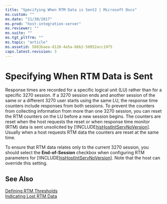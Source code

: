 ```yaml
---
title: "Specifying When RTM Data is Sent2 | Microsoft Docs"
ms.custom: ""
ms.date: "11/30/2017"
ms.prod: "host-integration-server"
ms.reviewer: ""
ms.suite: ""
ms.tgt_pltfrm: ""
ms.topic: "article"
ms.assetid: 5883baea-d128-4a5a-b6b2-50952acc19f5
caps.latest.revision: 3
---
```

# Specifying When RTM Data is Sent
Response times are recorded for a specific logical unit (LU) rather than for a specific 3270 session. If a 3270 session ends and another session of the same or a different 3270 user starts using the same LU, the response time counters include responses from both sessions. To prevent the counters from collecting information from more than one 3270 session, you can reset the RTM counters on the LU before a new session begins. The counters are reset when the host requests the reset or when response time monitor (RTM) data is sent unsolicited by [!INCLUDE[hisHostIntServNoVersion](../includes/hishostintservnoversion-md.md)]. Usually when a host requests RTM data the counters are reset at the same time.  
  
 To ensure that RTM data relates only to the current 3270 session, you should select the **End-of-Session** checkbox when configuring RTM parameters for [!INCLUDE[hisHostIntServNoVersion](../includes/hishostintservnoversion-md.md)]. Note that the host can override this setting.  
  
## See Also  
 [Defining RTM Thresholds](../HIS2010/defining-rtm-thresholds1.md)   
 [Indicating Lost RTM Data](../HIS2010/indicating-lost-rtm-data2.md)